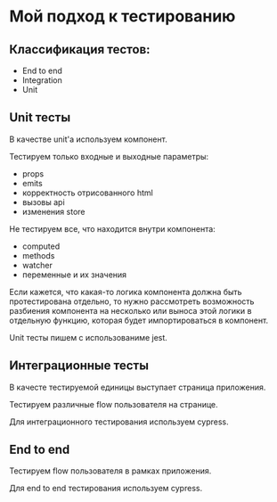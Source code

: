 # Мой подход к тестированию

## Классификация тестов:

+ End to end
+ Integration
+ Unit

## Unit тесты

В качестве unit'а используем компонент.

Тестируем только входные и выходные параметры:

+ props
+ emits
+ корректность отрисованного html
+ вызовы api
+ изменения store

Не тестируем все, что находится внутри компонента:

+ computed
+ methods
+ watcher
+ переменные и их значения

Если кажется, что какая-то логика компонента должна быть протестирована отдельно, то нужно рассмотреть возможность разбиения компонента на несколько или выноса этой логики в отдельную функцию, которая будет импортироваться в компонент.

Unit тесты пишем с использованиме jest.

## Интеграционные тесты

В качесте тестируемой единицы выступает страница приложения.

Тестируем различные flow пользователя на странице.

Для интеграционного тестирования используем cypress.

## End to end

Тестируем flow пользователя в рамках приложения.

Для end to end тестирования используем cypress.
